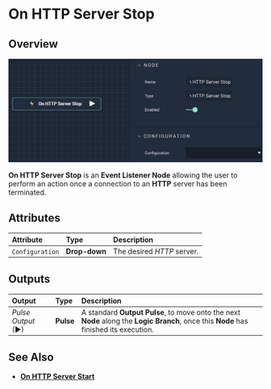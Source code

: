 # On HTTP Server Stop

## Overview

![The On HTTP Server Stop Node.](../../../../.gitbook/assets/onhttpserverstop.png)

**On HTTP Server Stop** is an **Event Listener Node** allowing the user to perform an action once a connection to an **HTTP** server has been terminated.

## Attributes

| Attribute | Type | Description |
| :--- | :--- | :--- |
| `Configuration` | **Drop-down** | The desired _HTTP_ server. |

## Outputs

| Output | Type | Description |
| :--- | :--- | :--- |
| _Pulse Output_ \(►\) | **Pulse** | A standard **Output Pulse**, to move onto the next **Node** along the **Logic Branch**, once this **Node** has finished its execution. |

## See Also

* [**On HTTP Server Start**](onhttpserverstart.md)

